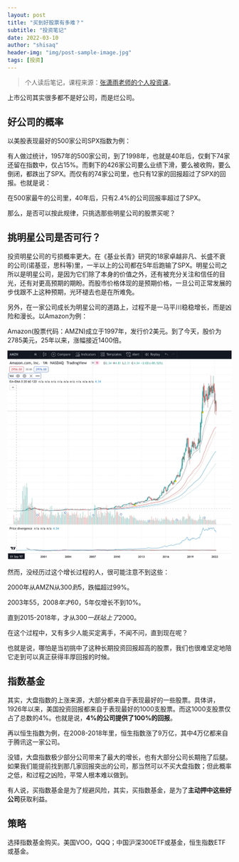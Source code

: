 ```yaml
---
layout: post
title: "买到好股票有多难？"
subtitle: "投资笔记"
date: 2022-03-10
author: "shisaq"
header-img: "img/post-sample-image.jpg"
tags: [投资]
---
```


> 个人读后笔记，课程来源：[张潇雨老师的个人投资课](https://www.igetget.com/course/张潇雨·个人投资课?param=XDGhXPc6fL6&token=YPZNRwQ0qL1MVEpfwzK3lmz4kgWEnx)。

上市公司其实很多都不是好公司，而是烂公司。

## 好公司的概率

以美股表现最好的500家公司SPX指数为例：

有人做过统计，1957年的500家公司，到了1998年，也就是40年后，仅剩下74家还留在指数中，仅占15%。而剩下的426家公司要么业绩下滑，要么被收购，要么倒闭，都跌出了SPX。而仅有的74家公司里，也只有12家的回报超过了SPX的回报。也就是说：

在500家最牛的公司里，40年后，只有2.4%的公司回报率超过了SPX。

那么，是否可以按此规律，只挑选那些明星公司的股票买呢？

## 挑明星公司是否可行？

投资明星公司的亏损概率更大。在《基业长青》研究的18家卓越非凡、长盛不衰的公司(诺基亚，思科等)里，一半以上的公司都在5年后跑输了SPX。明星公司之所以是明星公司，是因为它们除了本身的价值之外，还有被充分关注和信任的目光，还有对更高预期的期盼。而股市价格体现的是预期价格，一旦公司正常发展的步伐跟不上这种预期，光环褪去也是在所难免。

另外，在一家公司成长为明星公司的道路上，过程不是一马平川稳稳增长，而是凶险和漫长。以Amazon为例：

Amazon(股票代码：AMZN)成立于1997年，发行价2美元。到了今天，股价为2785美元，25年以来，涨幅接近1400倍。

![Amazon 股价走势](https://raw.githubusercontent.com/shisaq/images/master/images/AMZN.jpg)

然而，没经历过这个增长过程的人，很可能注意不到这些：

2000年从AMZN从$300到$5，跌幅超过99%。

2003年$55，2008年才$60，5年仅增长不到10%。

直到2015-2018年，才从$300一跃站上了$2000。

在这个过程中，又有多少人能买定离手，不闻不问，直到现在呢？

也就是说，哪怕是当初挑中了这种长期投资回报超高的股票，我们也很难坚定地陪它走到可以真正获得丰厚回报的时候。

## 指数基金

其实，大盘指数的上涨来源，大部分都来自于表现最好的一些股票。具体讲，1926年以来，美国投资回报都来自于表现最好的1000支股票。而这1000支股票仅占了总数的4%。也就是说，**4%的公司提供了100%的回报**。

再以恒生指数为例，在2008-2018年里，恒生指数涨了9万亿，其中4万亿都来自于腾讯这一家公司。

没错，大盘指数极少部分公司带来了最大的增长，也有大部分公司长期拖了后腿。如果我们能提前找到那几家回报突出的公司，那当然可以不买大盘指数；但此概率之低，和过程之凶险，平常人根本难以做到。

有人说，买指数基金是为了规避风险，其实，买指数基金，是为了**主动押中这些好公司**获取利益。

## 策略

选择指数基金购买。美国VOO，QQQ；中国沪深300ETF或基金，恒生指数ETF或基金。
